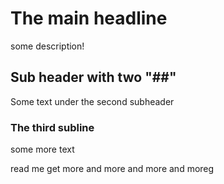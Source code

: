# The main headline

some description!

## Sub header with two "##"

Some text under the second subheader

### The third subline

some more text


read me get more and more and more and moreg